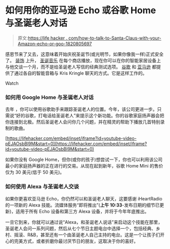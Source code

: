# 如何用你的亚马逊 Echo 或谷歌 Home 与圣诞老人对话

> 原文:[https://life hacker . com/how-to-talk-to-Santa-Claus-with-your-Amazon-echo-or-goo-1820805697](https://lifehacker.com/how-to-talk-to-santa-claus-with-your-amazon-echo-or-goo-1820805697)

感恩节来了又去，这意味着开始庆祝圣诞节(或光明节，如果你像我一样)正式安全了。 [装饰](https://lifehacker.com/how-to-keep-your-christmas-lights-tangle-free-1751130430) 上升， [圣诞音乐](https://lifehacker.com/the-holiday-party-playlist-1789580299) 在每个商店播放，现在你可以在你的智能家居设备上与他交谈一个月，而不是给圣诞老人写信的经典测试选项。 [谷歌](https://lifehacker.com/preview/google-knocks-30-off-its-home-mini-smart-speaker-for-b-1820409960) 和 [亚马逊](https://lifehacker.com/the-seven-best-things-you-can-do-with-an-amazon-echo-1766989219) 都提供了通过各自的智能音箱与 Kris Kringle 聊天的方式。它是这样工作的。

Watch

### 如何用 Google Home 与圣诞老人对话

去年 ，你可以使用谷歌助手来跟踪圣诞老人的位置。今年，该公司更进一步。只需说“好的谷歌，打电话给圣诞老人”来提示这个新功能。你的谷歌家庭扬声器会把你连接到北极。然后圣诞老人会问你几个问题，并在精灵的帮助下播放几首特别录制的歌曲。

 [https://lifehacker.com/embed/inset/iframe?id=youtube-video-pEJAOsbBl9M&start=0](https://lifehacker.com/embed/inset/iframe?id=youtube-video-pEJAOsbBl9M&start=0) 

如果你没有 Google Home，但你(或你的孩子)想尝试一下，你也可以利用该公司最小的家庭扬声器的正在进行的交易。从现在起到新年，谷歌 Home Mini 的售价仅为 30 美元(低于 50 美元)。

### 如何使用 Alexa 与圣诞老人交谈

如果你更喜欢亚马逊 Echo，你仍然可以和圣诞老人聊天，这要感谢 iHeartRadio 的一项新的 Alexa 技能。流媒体服务“即将推出”(**上午 10:33**-发布日期的细节已更新)，适用于所有 Echo 设备和第三方 Alexa 设备，并将于今年年底推出。

一旦它到来，你就可以通过说“Alexa，和圣诞老人说话”来启动这个技能在那里，圣诞老人会问一系列问题，然后从七个节日主题电台中选择一个，包括经典、乡村、摇滚、R&B，甚至还有一个由圣诞老人自己主持的电台。这是一个让孩子们开心的完美方式，或者折磨你最讨厌节日的朋友，这取决于你的喜好。
